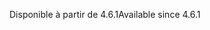 <span data-ttu-id="2c003-101">Disponible à partir de 4.6.1</span><span class="sxs-lookup"><span data-stu-id="2c003-101">Available since 4.6.1</span></span>
